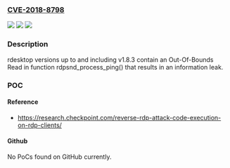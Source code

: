 ### [CVE-2018-8798](https://cve.mitre.org/cgi-bin/cvename.cgi?name=CVE-2018-8798)
![](https://img.shields.io/static/v1?label=Product&message=rdesktop&color=blue)
![](https://img.shields.io/static/v1?label=Version&message=n%2Fa&color=blue)
![](https://img.shields.io/static/v1?label=Vulnerability&message=CWE-126%3A%20Buffer%20Over-read&color=brighgreen)

### Description

rdesktop versions up to and including v1.8.3 contain an Out-Of-Bounds Read in function rdpsnd_process_ping() that results in an information leak.

### POC

#### Reference
- https://research.checkpoint.com/reverse-rdp-attack-code-execution-on-rdp-clients/

#### Github
No PoCs found on GitHub currently.

